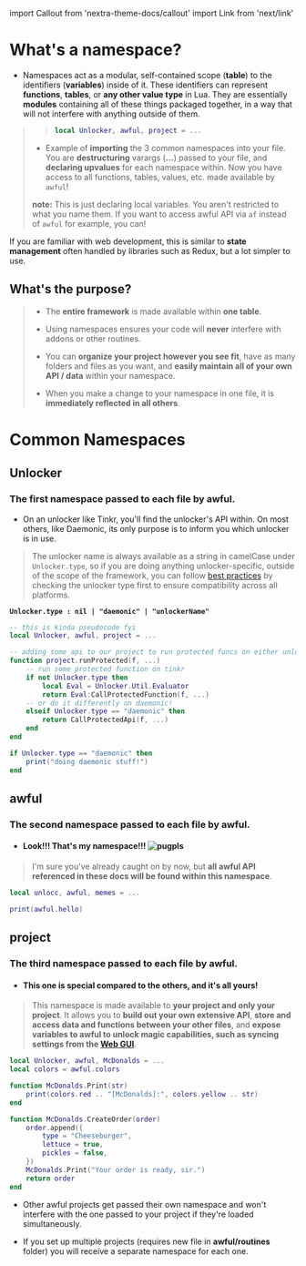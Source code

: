 import Callout from 'nextra-theme-docs/callout'
import Link from 'next/link'

# What's a namespace?

- Namespaces act as a modular, self-contained scope (**table**) to the identifiers (**variables**) inside of it. These identifiers can represent **functions**, **tables**, or **any other value type** in Lua. They are essentially **modules** containing all of these things packaged together, in a way that will not interfere with anything outside of them.

> > ```lua
> > local Unlocker, awful, project = ...
> > ```
>
> - Example of **importing** the 3 common namespaces into your file. You are **destructuring** varargs (**...**) passed to your file, and **declaring upvalues** for each namespace within. Now you have access to all functions, tables, values, etc. made available by `awful`!
>
> **note:** This is just declaring local variables. You aren't restricted to what you name them. If you want to access awful API via `af` instead of `awful` for example, you can!

If you are familiar with web development, this is similar to **state management** often handled by libraries such as Redux, but a lot simpler to use.

## What's the purpose?

> - The **entire framework** is made available within **one table**.
>
> - Using namespaces ensures your code will **never** interfere with addons or other routines.
>
> - You can **organize your project however you see fit**, have as many folders and files as you want, and **easily maintain all of your own API / data** within your namespace.
>
> - When you make a change to your namespace in one file, it is **immediately reflected in all others**.

# Common Namespaces

## Unlocker

### The first namespace passed to each file by awful.

- On an unlocker like Tinkr, you'll find the unlocker's API within. On most others, like Daemonic, its only purpose is to inform you which unlocker is in use.

> The unlocker name is always available as a string in camelCase under `Unlocker.type`, so if you are doing anything unlocker-specific, outside of the scope of the framework, you can follow [best practices](best-practices.md) by checking the unlocker type first to ensure compatibility across all platforms.

**`Unlocker.type : nil | "daemonic" | "unlockerName"`**

```lua
-- this is kinda pseudocode fyi
local Unlocker, awful, project = ...

-- adding some api to our project to run protected funcs on either unlocker
function project.runProtected(f, ...)
    -- run some protected function on tinkr
    if not Unlocker.type then
        local Eval = Unlocker.Util.Evaluator
        return Eval:CallProtectedFunction(f, ...)
    -- or do it differently on daemonic!
    elseif Unlocker.type == "daemonic" then
        return CallProtectedApi(f, ...)
    end
end

if Unlocker.type == "daemonic" then
    print("doing daemonic stuff!")
end
```

## awful

### The second namespace passed to each file by awful.

- #### Look!!! That's my namespace!!! ![pugpls](https://i.pinimg.com/originals/01/d9/a4/01d9a44af5aa852624b87f8f280f4942.gif ":size=40")

> I'm sure you've already caught on by now, but **all awful API referenced in these docs will be found within this namespace**.

```lua
local unlocc, awful, memes = ...

print(awful.hello)
```

## project

### The third namespace passed to each file by awful.

- #### This one is special compared to the others, and it's all yours!

> This namespace is made available to **your project and only your project**. It allows you to **build out your own extensive API**, **store and access data and functions between your other files**, and **expose variables to awful to unlock magic capabilities, such as syncing settings from the [Web GUI](web-gui.md)**.

```lua
local Unlocker, awful, McDonalds = ...
local colors = awful.colors

function McDonalds.Print(str)
    print(colors.red .. "[McDonalds]:", colors.yellow .. str)
end

function McDonalds.CreateOrder(order)
    order.append({
        type = "Cheeseburger",
        lettuce = true,
        pickles = false,
    })
    McDonalds.Print("Your order is ready, sir.")
    return order
end
```

- Other awful projects get passed their own namespace and won't interfere with the one passed to your project if they're loaded simultaneously.

- If you set up multiple projects (requires new file in **awful/routines** folder) you will receive a separate namespace for each one.
